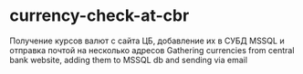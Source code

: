 # currency-check-at-cbr

Получение курсов валют с сайта ЦБ, добавление их в СУБД MSSQL и отправка почтой на несколько адресов
Gathering currencies from central bank website, adding them to MSSQL db and sending via email

